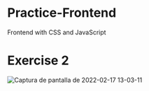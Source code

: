 # Practice-Frontend
Frontend with CSS and JavaScript

# Exercise 2
![Captura de pantalla de 2022-02-17 13-03-11](https://user-images.githubusercontent.com/88515120/154555139-4573370c-e909-487b-81db-bc399e215a60.png)
